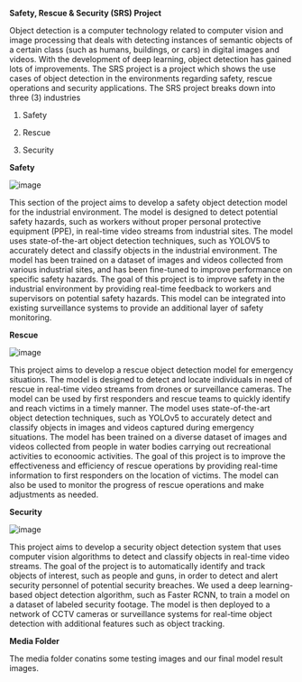 **Safety, Rescue & Security (SRS) Project**

Object detection is a computer technology related to computer vision and image processing that deals with detecting instances of semantic objects of a certain class (such as humans, buildings, or cars) in digital images and videos. With the development of deep learning, object detection has gained lots of improvements.
The SRS project is a project which shows the use cases of object detection in the environments regarding safety, rescue operations and security applications.
The SRS project breaks down into three (3) industries

1) Safety

2) Rescue

3) Security

**Safety**

![image](https://user-images.githubusercontent.com/66518563/215282669-a22fdd09-3525-45c5-9c02-bcb61753a031.png)

This section of the project aims to develop a safety object detection model for the industrial environment. The model is designed to detect potential safety hazards, such as workers without proper personal protective equipment (PPE), in real-time video streams from industrial sites.
The model uses state-of-the-art object detection techniques, such as YOLOV5 to accurately detect and classify objects in the industrial environment. The model has been trained on a dataset of images and videos collected from various industrial sites, and has been fine-tuned to improve performance on specific safety hazards.
The goal of this project is to improve safety in the industrial environment by providing real-time feedback to workers and supervisors on potential safety hazards. This model can be integrated into existing surveillance systems to provide an additional layer of safety monitoring.

**Rescue**

![image](https://user-images.githubusercontent.com/66518563/215282688-fc10a2ca-3446-4aeb-8fd2-d0fab1837f2c.png)

This project aims to develop a rescue object detection model for emergency situations. The model is designed to detect and locate individuals in need of rescue in real-time video streams from drones or surveillance cameras. The model can be used by first responders and rescue teams to quickly identify and reach victims in a timely manner.
The model uses state-of-the-art object detection techniques, such as YOLOv5 to accurately detect and classify objects in images and videos captured during emergency situations. The model has been trained on a diverse dataset of images and videos collected from people in water bodies carrying out recreational activities to econoomic activities.
The goal of this project is to improve the effectiveness and efficiency of rescue operations by providing real-time information to first responders on the location of victims. The model can also be used to monitor the progress of rescue operations and make adjustments as needed.

**Security**

![image](https://user-images.githubusercontent.com/66518563/215282715-eda2b2cc-21ef-42dd-89db-cc083d4330a5.png)

This project aims to develop a security object detection system that uses computer vision algorithms to detect and classify objects in real-time video streams. The goal of the project is to automatically identify and track objects of interest, such as people and guns, in order to detect and alert security personnel of potential security breaches.
We used a deep learning-based object detection algorithm, such as Faster RCNN, to train a model on a dataset of labeled security footage.
The model is then deployed to a network of CCTV cameras or surveillance systems for real-time object detection with additional features such as object tracking.

**Media Folder**

The media folder conatins some testing images and our final model result images.
